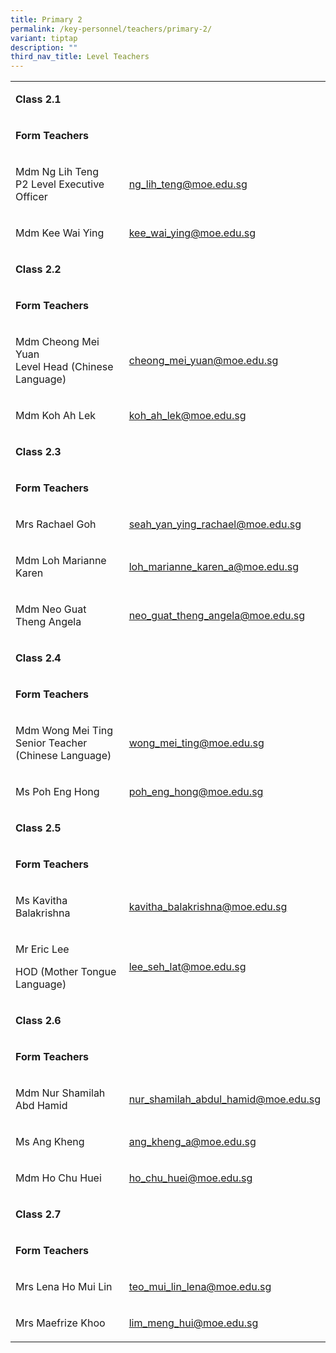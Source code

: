 ```yaml
---
title: Primary 2
permalink: /key-personnel/teachers/primary-2/
variant: tiptap
description: ""
third_nav_title: Level Teachers
---
```

<table style="minWidth: 50px">
<colgroup>
<col>
<col>
</colgroup>
<tbody>
<tr>
<td rowspan="1" colspan="2">
<p><strong>Class 2.1</strong>
</p>
</td>
</tr>
<tr>
<td rowspan="1" colspan="2">
<p><strong>Form Teachers</strong>
</p>
</td>
</tr>
<tr>
<td rowspan="1" colspan="1">
<p>Mdm Ng Lih Teng
<br>P2 Level Executive Officer</p>
</td>
<td rowspan="1" colspan="1">
<p><a href="mailto:ng_lih_teng@moe.edu.sg" rel="noopener noreferrer nofollow" target="">ng_lih_teng@moe.edu.sg</a>
</p>
</td>
</tr>
<tr>
<td rowspan="1" colspan="1">
<p>Mdm Kee Wai Ying</p>
</td>
<td rowspan="1" colspan="1">
<p><a href="mailto:kee_wai_ying@moe.edu.sg" rel="noopener noreferrer nofollow" target="">kee_wai_ying@moe.edu.sg</a>
</p>
</td>
</tr>
<tr>
<td rowspan="1" colspan="2">
<p><strong>Class 2.2</strong>
</p>
</td>
</tr>
<tr>
<td rowspan="1" colspan="2">
<p><strong>Form Teachers</strong>
</p>
</td>
</tr>
<tr>
<td rowspan="1" colspan="1">
<p>Mdm Cheong Mei Yuan
<br>Level Head (Chinese Language)</p>
</td>
<td rowspan="1" colspan="1">
<p><a href="mailto:cheong_mei_yuan@moe.edu.sg" rel="noopener noreferrer nofollow" target="">cheong_mei_yuan@moe.edu.sg</a>
</p>
</td>
</tr>
<tr>
<td rowspan="1" colspan="1">
<p>Mdm Koh Ah Lek</p>
</td>
<td rowspan="1" colspan="1">
<p><a href="mailto:koh_ah_lek@moe.edu.sg" rel="noopener noreferrer nofollow" target="_blank">koh_ah_lek@moe.edu.sg</a>
</p>
</td>
</tr>
<tr>
<td rowspan="1" colspan="2">
<p><strong>Class 2.3</strong>
</p>
</td>
</tr>
<tr>
<td rowspan="1" colspan="2">
<p><strong>Form Teachers</strong>
</p>
</td>
</tr>
<tr>
<td rowspan="1" colspan="1">
<p>Mrs Rachael Goh</p>
</td>
<td rowspan="1" colspan="1">
<p><a href="mailto:seah_yan_ying_rachael@moe.edu.sg" rel="noopener noreferrer nofollow" target="">seah_yan_ying_rachael@moe.edu.sg</a>
</p>
</td>
</tr>
<tr>
<td rowspan="1" colspan="1">
<p>Mdm Loh Marianne Karen</p>
</td>
<td rowspan="1" colspan="1">
<p><a href="mailto:loh_marianne_karen_a@moe.edu.sg" rel="noopener noreferrer nofollow" target="_blank">loh_marianne_karen_a@moe.edu.sg</a>
</p>
</td>
</tr>
<tr>
<td rowspan="1" colspan="1">
<p>Mdm Neo Guat Theng Angela</p>
</td>
<td rowspan="1" colspan="1">
<p><a href="mailto:neo_guat_theng_angela@moe.edu.sg" rel="noopener noreferrer nofollow" target="">neo_guat_theng_angela@moe.edu.sg</a>
</p>
</td>
</tr>
<tr>
<td rowspan="1" colspan="2">
<p><strong>Class 2.4</strong>
</p>
</td>
</tr>
<tr>
<td rowspan="1" colspan="2">
<p><strong>Form Teachers</strong>
</p>
</td>
</tr>
<tr>
<td rowspan="1" colspan="1">
<p>Mdm Wong Mei Ting
<br>Senior Teacher (Chinese Language)</p>
</td>
<td rowspan="1" colspan="1">
<p><a href="mailto:wong_mei_ting@moe.edu.sg" rel="noopener noreferrer nofollow" target="">wong_mei_ting@moe.edu.sg</a>
</p>
</td>
</tr>
<tr>
<td rowspan="1" colspan="1">
<p>Ms Poh Eng Hong</p>
</td>
<td rowspan="1" colspan="1">
<p><a href="mailto:poh_eng_hong@moe.edu.sg" rel="noopener noreferrer nofollow" target="">poh_eng_hong@moe.edu.sg</a>
</p>
</td>
</tr>
<tr>
<td rowspan="1" colspan="2">
<p><strong>Class 2.5</strong>
</p>
</td>
</tr>
<tr>
<td rowspan="1" colspan="2">
<p><strong>Form Teachers</strong>
</p>
</td>
</tr>
<tr>
<td rowspan="1" colspan="1">
<p>Ms Kavitha Balakrishna</p>
</td>
<td rowspan="1" colspan="1">
<p><a href="mailto:kavitha_balakrishna@moe.edu.sg" rel="noopener noreferrer nofollow" target="">kavitha_balakrishna@moe.edu.sg</a>
</p>
</td>
</tr>
<tr>
<td rowspan="1" colspan="1">
<p>Mr Eric Lee</p>
<p>HOD (Mother Tongue Language)</p>
</td>
<td rowspan="1" colspan="1">
<p><a href="mailto:lee_seh_lat@moe.edu.sg" rel="noopener noreferrer nofollow" target="">lee_seh_lat@moe.edu.sg</a>
</p>
</td>
</tr>
<tr>
<td rowspan="1" colspan="2">
<p><strong>Class 2.6</strong>
</p>
</td>
</tr>
<tr>
<td rowspan="1" colspan="2">
<p><strong>Form Teachers</strong>
</p>
</td>
</tr>
<tr>
<td rowspan="1" colspan="1">
<p>Mdm Nur Shamilah Abd Hamid</p>
</td>
<td rowspan="1" colspan="1">
<p><a href="mailto: nur_shamilah_abdul_hamid@moe.edu.sg" rel="noopener noreferrer nofollow" target="">nur_shamilah_abdul_hamid@moe.edu.sg</a>
</p>
</td>
</tr>
<tr>
<td rowspan="1" colspan="1">
<p>Ms Ang Kheng</p>
</td>
<td rowspan="1" colspan="1">
<p><a href="mailto:ang_kheng_a@moe.edu.sg" rel="noopener noreferrer nofollow" target="_blank">ang_kheng_a@moe.edu.sg</a>
</p>
</td>
</tr>
<tr>
<td rowspan="1" colspan="1">
<p>Mdm Ho Chu Huei</p>
</td>
<td rowspan="1" colspan="1">
<p><a href="mailto:ho_chu_huei@moe.edu.sg" rel="noopener noreferrer nofollow" target="">ho_chu_huei@moe.edu.sg</a>
</p>
</td>
</tr>
<tr>
<td rowspan="1" colspan="2">
<p><strong>Class 2.7</strong>
</p>
</td>
</tr>
<tr>
<td rowspan="1" colspan="2">
<p><strong>Form Teachers</strong>
</p>
</td>
</tr>
<tr>
<td rowspan="1" colspan="1">
<p>Mrs Lena Ho Mui Lin</p>
</td>
<td rowspan="1" colspan="1">
<p><a href="mailto:teo_mui_lin_lena@moe.edu.sg" rel="noopener noreferrer nofollow" target="">teo_mui_lin_lena@moe.edu.sg</a>
</p>
</td>
</tr>
<tr>
<td rowspan="1" colspan="1">
<p>Mrs Maefrize Khoo</p>
</td>
<td rowspan="1" colspan="1">
<p><a href="mailto:lim_meng_hui@moe.edu.sg" rel="noopener noreferrer nofollow" target="">lim_meng_hui@moe.edu.sg</a>
</p>
</td>
</tr>
</tbody>
</table>
<p></p>